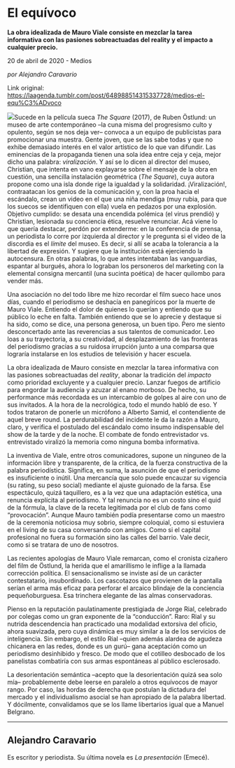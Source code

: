 # El equívoco

**La obra idealizada de Mauro Viale consiste en mezclar la tarea informativa con las pasiones sobreactuadas del reality y el impacto a cualquier precio.**

20 de abril de 2020 - Medios

_por Alejandro Caravario_

Link original: https://laagenda.tumblr.com/post/648988514315337728/medios-el-equ%C3%ADvoco

![](https://64.media.tumblr.com/ab2b2d05510b0ed1f9e4b7abe8c185e6/6f2a2f3e754f4d43-7a/s500x750/68585f9e3934353ee5ddfbd44587198145b70ab4.jpg)Sucede en la película sueca *The Square* (2017), de Ruben Östlund: un museo de arte contemporáneo
–la cuna misma del progresismo culto y opulento, según se nos deja ver– convoca
a un equipo de publicistas para promocionar una muestra. Gente joven, que se
las sabe todas y que no exhibe demasiado interés en el valor artístico de lo
que van difundir. Las eminencias de la propaganda tienen una sola idea entre
ceja y ceja, mejor dicho una palabra: *viralización*.
Y así se lo dicen al director del museo, Christian, que intenta en vano
explayarse sobre el mensaje de la obra en cuestión, una sencilla instalación
geométrica (*The Square*), cuya autora
propone como una isla donde rige la igualdad y la solidaridad. ¡Viralización!,
contraatacan los genios de la comunicación y, con la proa hacia el escándalo,
crean un video en el que una niña mendiga (muy rubia, para que los suecos se
identifiquen con ella) vuela en pedazos por una explosión. Objetivo cumplido:
se desata una encendida polémica (el virus prendió) y Christian, lesionada su
conciencia ética, resuelve renunciar. Acá viene lo que quería destacar, perdón
por extenderme: en la conferencia de prensa, un periodista lo corre por
izquierda al director y le pregunta si el video de la discordia es el *límite* del museo. Es decir, si allí se
acaba la tolerancia a la libertad de expresión. Y sugiere que la institución está
ejerciendo la autocensura. En otras palabras, lo que antes intentaban las
vanguardias, espantar al burgués, ahora lo lograban los personeros del
marketing con la elemental consigna mercantil (una sucinta poética) de hacer
quilombo para vender más. 

Una asociación no del todo libre me hizo recordar el
film sueco hace unos días, cuando el periodismo se deshacía en panegíricos por
la muerte de Mauro Viale. Entiendo el dolor de quienes lo querían y entiendo
que su público lo eche en falta. También entiendo que se lo aprecie y destaque
si ha sido, como se dice, una persona generosa, un buen tipo. Pero me siento
desconcertado ante las reverencias a sus talentos de comunicador. Leo loas a su
trayectoria, a su creatividad, al desplazamiento de las fronteras del
periodismo gracias a su ruidosa irrupción junto a una comparsa que lograría
instalarse en los estudios de televisión y hacer escuela. 

La obra idealizada de Mauro consiste en mezclar la
tarea informativa con las pasiones sobreactuadas del *reality*, abonar la tradición del *impacto* como prioridad excluyente y a cualquier precio. Lanzar fuegos
de artificio para engordar la audiencia y azuzar al enano morboso. De hecho, su
performance más recordada es un intercambio de golpes al aire con uno de sus
invitados. A la hora de la necrológica, todo el mundo habló de eso. Y todos
trataron de ponerle un micrófono a Alberto Samid, el contendiente de aquel
breve round. La perdurabilidad del incidente le da la razón a Mauro, claro, y verifica
el postulado del escándalo como insumo indispensable del show de la tarde y de
la noche. El combate de fondo entrevistador vs. entrevistado viralizó la
memoria como ninguna bomba informativa. 

La inventiva de Viale, entre otros comunicadores, supone
un ninguneo de la información libre y transparente, de la crítica, de la fuerza
constructiva de la palabra periodística. Significa, en suma, la asunción de que
el periodismo es insuficiente o inútil. Una mercancía que solo puede encauzar
su vigencia (su rating, su peso social) mediante el ajuste guionado de la
farsa. Ese espectáculo, quizá taquillero, es a la vez que una adaptación
estética, una renuncia explícita al periodismo. Y tal renuncia no es un costo
sino el quid de la fórmula, la clave de la receta legitimada por el club de
fans como “provocación”. Aunque Mauro también podía presentarse como un maestro
de la ceremonia noticiosa muy sobrio, siempre coloquial, como si estuviera en
el living de su casa conversando con amigos. Como si el capital profesional no
fuera su formación sino las calles del barrio. Vale decir, como si se tratara
de uno de nosotros.  

Las recientes apologías de Mauro Viale remarcan, como
el cronista cizañero del film de Östlund, la herida que el amarillismo le inflige
a la llamada corrección política. El sensacionalismo se inviste así de un
carácter contestatario, insubordinado. Los cascotazos que provienen de la
pantalla serían el arma más eficaz para perforar el arcaico blindaje de la
conciencia pequeñoburguesa. Esa trinchera elegante de las almas conservadoras. 

Pienso en la reputación paulatinamente prestigiada de
Jorge Rial, celebrado por colegas como un gran exponente de la “conducción”.
Raro: Rial y su nutrida descendencia han practicado una modalidad extorsiva del
oficio, ahora suavizada, pero cuya dinámica es muy similar a la de los
servicios de inteligencia. Sin embargo, el estilo Rial –quien además alardea de
agudeza chicanera en las redes, donde es un gurú– gana aceptación como un periodismo
desinhibido y fresco. De modo que el cotilleo desbocado de los panelistas combatiría
con sus armas espontáneas al público esclerosado. 

La desorientación semántica –acepto que la
desorientación quizá sea solo mía– probablemente debe leerse en paralelo a
otros equívocos de mayor rango. Por caso, las hordas de derecha que postulan la
dictadura del mercado y el individualismo asocial se han apropiado de la
palabra libertad. Y dócilmente, convalidamos que se los llame libertarios igual
que a Manuel Belgrano.  



---

Alejandro Caravario
-------------------

 Es escritor y periodista. Su última novela es *La presentación* (Emecé).

